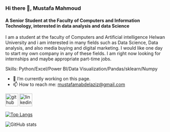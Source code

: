 ### Hi there 👋, Mustafa Mahmoud
#### A Senior Student at the Faculty of Computers and Information Technology, interested in data analysis and data Science
I am a student at the faculty of Computers and Artificial intelligence Helwan University and i am interested in many fields such as Data Science, Data analysis, and also media buying and digital marketing. I would like one day to start my own company in any of these fields. I am right now looking for internships and maybe appropriate part-time jobs.

Skills: Python/Excel/Power BI/Data Visualization/Pandas/sklearn/Numpy

- 🔭 I’m currently working on this page. 
- 📫 How to reach me: mustafamabdelaziz@gmail.com 


[<img src='https://cdn.jsdelivr.net/npm/simple-icons@3.0.1/icons/github.svg' alt='github' height='40'>](https://github.com//mustafaabdelaziz)  [<img src='https://cdn.jsdelivr.net/npm/simple-icons@3.0.1/icons/linkedin.svg' alt='linkedin' height='40'>](https://www.linkedin.com/in/mustafamabdelaziz/)  

[![Top Langs](https://github-readme-stats.vercel.app/api/top-langs/?username=/mustafaabdelaziz)](https://github.com/anuraghazra/github-readme-stats)

![GitHub stats](https://github-readme-stats.vercel.app/api?username=/mustafaabdelaziz&show_icons=true)  

